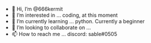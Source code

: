 - 👋 Hi, I’m @666kermit
- 👀 I’m interested in ... coding, at this moment
- 🌱 I’m currently learning ... python. Currently a beginner
- 💞️ I’m looking to collaborate on ...
- 📫 How to reach me ... discord: sable#0505

<!---
666kermit/666kermit is a ✨ special ✨ repository because its `README.md` (this file) appears on your GitHub profile.
You can click the Preview link to take a look at your changes.
--->
